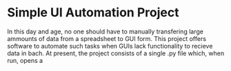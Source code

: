 # Simple UI Automation Project
In this day and age, no one should have to manually transfering large ammounts of data from a spreadsheet to GUI form. This project offers software to automate such tasks when 
GUIs lack functionality to recieve data in bach. At present, the project consists of a single .py file which, when run, opens a 

